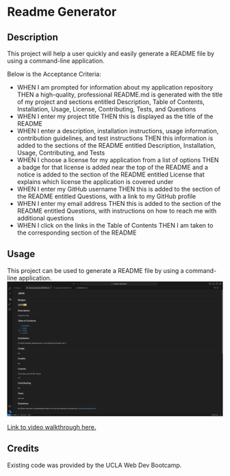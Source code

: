 # Readme Generator

## Description

This project will help a user quickly and easily generate a README file by using a command-line application. 

Below is the Acceptance Criteria:
* WHEN I am prompted for information about my application repository THEN a high-quality, professional README.md is generated with the title of my project and sections entitled Description, Table of Contents, Installation, Usage, License, Contributing, Tests, and Questions
* WHEN I enter my project title THEN this is displayed as the title of the README
* WHEN I enter a description, installation instructions, usage information, contribution guidelines, and test instructions THEN this information is added to the sections of the README entitled Description, Installation, Usage, Contributing, and Tests
* WHEN I choose a license for my application from a list of options THEN a badge for that license is added near the top of the README and a notice is added to the section of the README entitled License that explains which license the application is covered under
* WHEN I enter my GitHub username THEN this is added to the section of the README entitled Questions, with a link to my GitHub profile
* WHEN I enter my email address THEN this is added to the section of the README entitled Questions, with instructions on how to reach me with additional questions
* WHEN I click on the links in the Table of Contents THEN I am taken to the corresponding section of the README

## Usage

This project can be used to generate a README file by using a command-line application. 
![Readme Generator](assets/images/readme-generator-screenshot.png)

[Link to video walkthrough here.](https://drive.google.com/file/d/1jWleciUk_IyV-IZs744esAsOtHqVrUk4/view?usp=sharing)

## Credits

Existing code was provided by the UCLA Web Dev Bootcamp. 